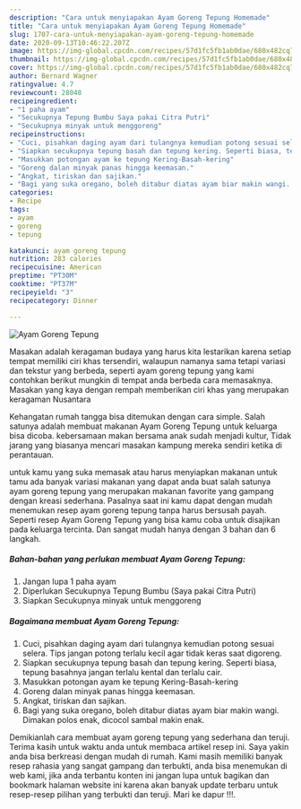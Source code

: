 ```yaml
---
description: "Cara untuk menyiapakan Ayam Goreng Tepung Homemade"
title: "Cara untuk menyiapakan Ayam Goreng Tepung Homemade"
slug: 1707-cara-untuk-menyiapakan-ayam-goreng-tepung-homemade
date: 2020-09-13T10:46:22.207Z
image: https://img-global.cpcdn.com/recipes/57d1fc5fb1ab0dae/680x482cq70/ayam-goreng-tepung-foto-resep-utama.jpg
thumbnail: https://img-global.cpcdn.com/recipes/57d1fc5fb1ab0dae/680x482cq70/ayam-goreng-tepung-foto-resep-utama.jpg
cover: https://img-global.cpcdn.com/recipes/57d1fc5fb1ab0dae/680x482cq70/ayam-goreng-tepung-foto-resep-utama.jpg
author: Bernard Wagner
ratingvalue: 4.7
reviewcount: 28048
recipeingredient:
- "1 paha ayam"
- "Secukupnya Tepung Bumbu Saya pakai Citra Putri"
- "Secukupnya minyak untuk menggoreng"
recipeinstructions:
- "Cuci, pisahkan daging ayam dari tulangnya kemudian potong sesuai selera. Tips jangan potong terlalu kecil agar tidak keras saat digoreng."
- "Siapkan secukupnya tepung basah dan tepung kering. Seperti biasa, tepung basahnya jangan terlalu kental dan terlalu cair."
- "Masukkan potongan ayam ke tepung Kering-Basah-kering"
- "Goreng dalan minyak panas hingga keemasan."
- "Angkat, tiriskan dan sajikan."
- "Bagi yang suka oregano, boleh ditabur diatas ayam biar makin wangi. Dimakan polos enak, dicocol sambal makin enak."
categories:
- Recipe
tags:
- ayam
- goreng
- tepung

katakunci: ayam goreng tepung 
nutrition: 283 calories
recipecuisine: American
preptime: "PT30M"
cooktime: "PT37M"
recipeyield: "3"
recipecategory: Dinner

---
```



![Ayam Goreng Tepung](https://img-global.cpcdn.com/recipes/57d1fc5fb1ab0dae/680x482cq70/ayam-goreng-tepung-foto-resep-utama.jpg)

Masakan adalah keragaman budaya yang harus kita lestarikan karena setiap tempat memiliki ciri khas tersendiri, walaupun namanya sama tetapi variasi dan tekstur yang berbeda, seperti ayam goreng tepung yang kami contohkan berikut mungkin di tempat anda berbeda cara memasaknya. Masakan yang kaya dengan rempah memberikan ciri khas yang merupakan keragaman Nusantara

Kehangatan rumah tangga bisa ditemukan dengan cara simple. Salah satunya adalah membuat makanan Ayam Goreng Tepung untuk keluarga bisa dicoba. kebersamaan makan bersama anak sudah menjadi kultur, Tidak jarang yang biasanya mencari masakan kampung mereka sendiri ketika di perantauan.



untuk kamu yang suka memasak atau harus menyiapkan makanan untuk tamu ada banyak variasi makanan yang dapat anda buat salah satunya ayam goreng tepung yang merupakan makanan favorite yang gampang dengan kreasi sederhana. Pasalnya saat ini kamu dapat dengan mudah menemukan resep ayam goreng tepung tanpa harus bersusah payah.
Seperti resep Ayam Goreng Tepung yang bisa kamu coba untuk disajikan pada keluarga tercinta. Dan sangat mudah hanya dengan 3 bahan dan 6 langkah.


<!--inarticleads1-->

##### Bahan-bahan yang perlukan membuat Ayam Goreng Tepung:

1. Jangan lupa 1 paha ayam
1. Diperlukan Secukupnya Tepung Bumbu (Saya pakai Citra Putri)
1. Siapkan Secukupnya minyak untuk menggoreng




<!--inarticleads2-->

##### Bagaimana membuat  Ayam Goreng Tepung:

1. Cuci, pisahkan daging ayam dari tulangnya kemudian potong sesuai selera. Tips jangan potong terlalu kecil agar tidak keras saat digoreng.
1. Siapkan secukupnya tepung basah dan tepung kering. Seperti biasa, tepung basahnya jangan terlalu kental dan terlalu cair.
1. Masukkan potongan ayam ke tepung Kering-Basah-kering
1. Goreng dalan minyak panas hingga keemasan.
1. Angkat, tiriskan dan sajikan.
1. Bagi yang suka oregano, boleh ditabur diatas ayam biar makin wangi. Dimakan polos enak, dicocol sambal makin enak.




Demikianlah cara membuat ayam goreng tepung yang sederhana dan teruji. Terima kasih untuk waktu anda untuk membaca artikel resep ini. Saya yakin anda bisa berkreasi dengan mudah di rumah. Kami masih memiliki banyak resep rahasia yang sangat gampang dan terbukti, anda bisa menemukan di web kami, jika anda terbantu konten ini jangan lupa untuk bagikan dan bookmark halaman website ini karena akan banyak update terbaru untuk resep-resep pilihan yang terbukti dan teruji. Mari ke dapur !!!. 
